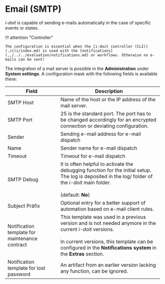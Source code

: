 # Email (SMTP)

_i-doit_ is capable of sending e-mails automatically in the case of specific events or states.

!!! attention "Controller"

    The configuration is essential when the [i-doit controller (CLI)](./cli/index.md) is used with the [notifications](,,/../../evaluation/notifications.md) or workflows. Otherwise no e-mails can be sent!

The integration of a mail server is possible in the **Administration** under **System settings**. A configuration mask with the following fields is available there:

| Field | Description |
| --- | --- |
| SMTP Host | Name of the host or the IP address of the mail server. |
| SMTP Port | 25 is the standard port. The port has to be changed accordingly for an encrypted connection or deviating configuration. |
| Sender | Sending e-mail address for e-mail dispatch |
| Name | Sender name for e-mail dispatch |
| Timeout | Timeout for e-mail dispatch |
| SMTP Debug | It is often helpful to activate the debugging function for the initial setup. The log is deposited in the log/ folder of the _i-doit_ main folder.<br><br>(default: **No**) |
| Subject Präfix | Optional entry for a better support of automation based on e-mail client rules. |
| Notification template for maintenance contract | This template was used in a previous version and is not needed anymore in the current _i-doit_ versions.<br><br>In current versions, this template can be configured in the **Notifications system** in the **Extras** section. |
| Notification template for lost password | An artifact from an earlier version lacking any function, can be ignored. |